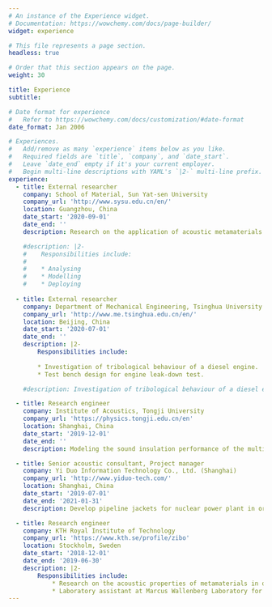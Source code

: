 ```yaml
---
# An instance of the Experience widget.
# Documentation: https://wowchemy.com/docs/page-builder/
widget: experience

# This file represents a page section.
headless: true

# Order that this section appears on the page.
weight: 30

title: Experience
subtitle:

# Date format for experience
#   Refer to https://wowchemy.com/docs/customization/#date-format
date_format: Jan 2006

# Experiences.
#   Add/remove as many `experience` items below as you like.
#   Required fields are `title`, `company`, and `date_start`.
#   Leave `date_end` empty if it's your current employer.
#   Begin multi-line descriptions with YAML's `|2-` multi-line prefix.
experience:
  - title: External researcher
    company: School of Material, Sun Yat-sen University
    company_url: 'http://www.sysu.edu.cn/en/'
    location: Guangzhou, China
    date_start: '2020-09-01'
    date_end: ''
    description: Research on the application of acoustic metamaterials.

    #description: |2-
    #    Responsibilities include:
    #    
    #    * Analysing
    #    * Modelling
    #    * Deploying
        
  - title: External researcher
    company: Department of Mechanical Engineering, Tsinghua University
    company_url: 'http://www.me.tsinghua.edu.cn/en/'
    location: Beijing, China
    date_start: '2020-07-01'
    date_end: ''
    description: |2-
        Responsibilities include:
        
        * Investigation of tribological behaviour of a diesel engine.
        * Test bench design for engine leak-down test.

    #description: Investigation of tribological behaviour of a diesel engine and engine sealing project.

  - title: Research engineer
    company: Institute of Acoustics, Tongji University
    company_url: 'https://physics.tongji.edu.cn/en'
    location: Shanghai, China
    date_start: '2019-12-01'
    date_end: ''
    description: Modeling the sound insulation performance of the multilayer systems.

  - title: Senior acoustic consultant, Project manager
    company: Yi Duo Information Technology Co., Ltd. (Shanghai)
    company_url: 'http://www.yiduo-tech.com/'
    location: Shanghai, China
    date_start: '2019-07-01'
    date_end: '2021-01-31'
    description: Develop pipeline jackets for nuclear power plant in order to achieve integrated function of thermal insulation and noise reduction as a part of the National Major Project Research of China.

  - title: Research engineer
    company: KTH Royal Institute of Technology
    company_url: 'https://www.kth.se/profile/zibo'
    location: Stockholm, Sweden
    date_start: '2018-12-01'
    date_end: '2019-06-30'
    description: |2-
        Responsibilities include:
            * Research on the acoustic properties of metamaterials in order to develop the associated applications for sound insulation engineering; 
            * Laboratory assistant at Marcus Wallenberg Laboratory for Sound and Vibration Research(MWL).
---
```


